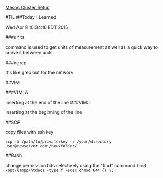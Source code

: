 [Mesos Cluster Setup](https://www.digitalocean.com/community/tutorials/how-to-configure-a-production-ready-mesosphere-cluster-on-ubuntu-14-04)

#TIL
##Today I Learned

Wed Apr  8 10:34:16 EDT 2015

###units 

command is used to get units of measurement as well as a quick way to convert between units

###ngrep

It's like grep but for the network

##VIM

###VIM: A 

inserting at the end of the line
###VIM: I 

inserting at the beginning of the line

##SCP

copy files with ssh key

`scp -i /path/to/private/key -r /your/directory user@newserver.com:/new/folder/`

##Bash

change permission bits selectively using the "find" command
`find /opt/lampp/htdocs -type f -exec chmod 644 {} \;`
